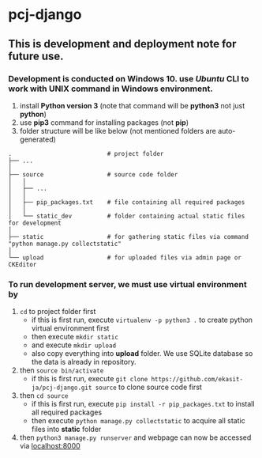 # pcj-django
## This is development and deployment note for future use.

### Development is conducted on Windows 10.  use _Ubuntu_ CLI to work with UNIX command in Windows environment.
1. install **Python version 3** (note that command will be **python3** not just **python**)
2. use **pip3** command for installing packages (not **pip**)
3. folder structure will be like below (not mentioned folders are auto-generated)

```
.                           # project folder
├── ...
│
├── source                  # source code folder
│   │
│   ├── ...
│   │
│   ├── pip_packages.txt    # file containing all required packages
│   │
│   └── static_dev          # folder containing actual static files for development
│
├── static                  # for gathering static files via command "python manage.py collectstatic"
│
└── upload                  # for uploaded files via admin page or CKEditor
```

### To run development server, we must use virtual environment by
1. `cd` to project folder first
   - if this is first run, execute `virtualenv -p python3 .` to create python virtual environment first
   - then execute `mkdir static`
   - and execute `mkdir upload`
   - also copy everything into **upload** folder.  We use SQLite database so the data is already in repository.
2. then `source bin/activate`
   - if this is first run, execute `git clone https://github.com/ekasit-ja/pcj-django.git source` to clone source code first
3. then `cd source`
   - if this is first run, execute `pip install -r pip_packages.txt` to install all required packages
   - then execute `python manage.py collectstatic` to acquire all static files into **static** folder
4. then `python3 manage.py runserver` and webpage can now be accessed via [localhost:8000](localhost:8000)
